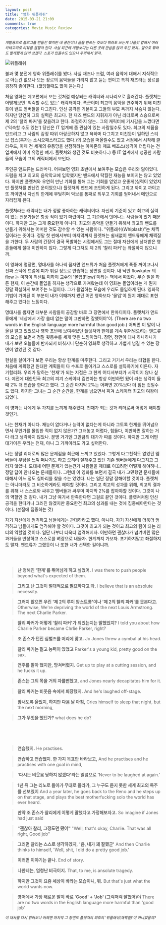 ```yaml
---
layout: post
title: "영화 위플래쉬"
date: 2015-03-21 21:09
comments: true
categories: Movie Music Review
---
```


*<small>개발용으로 블로그를 만들긴 했지만 내 공간이니 글을 안쓰는 것보다 뭐라도 쓰는게 나을것 같애서 여러 카테고리로 리뷰를 겸할까 한다. 사실 최근에 개발보다는 다른 곳에 관심을 많이 두긴 했지.. 앞으로 뭐라도 짧게짧게 많이 쓰겠다. 스포가 있을수도 있으니 주의해서 읽자.</small>*

![위플래쉬](https://dl.dropboxusercontent.com/u/64358243/Blog/Whiplash.jpg)

불과 몇 분전에 영화 위플래쉬를 봤다. 사실 재즈나 드럼, 여러 음악에 대해서 지식적으로 아는건 없으나 모든 장르의 음악들을 가리지 않고 듣는 편이고 특히 재즈라는 장르를 굉장히 좋아한다. (코딩할때도 많이 듣는다.) 

처음 영화는 예고편에서 보는 것처럼 예상되는 캐릭터와 시나리오로 흘러간다. 플렛쳐는 어떻게보면 '익숙할 수도 있는' 캐릭터이다. 폭군이며 최고의 음악을 연주하기 위해 미친듯이 밴드 멤버들을 다그친다. 인신 공격은 기본이고 그들의 부모 욕까지 서슴치 않는다. 하지만 당연히 그의 실력은 최고다. 한 재즈 밴드의 지휘자가 아닌 리더로써 스승으로써 제 2의 '찰리 파커'를 찾을려고 한다. 좌절하지 않는.. 그의 캐릭터에 기시감을 느꼈다면('익숙할 수도 있는') 당신은 IT 업계에 좀 관심이 있는 사람일수도 있다. 최고의 제품을 만드려고 그 사람의 감정 따위 아랑곳하지 않고 욕하며 다그치고 미친듯이 일하던 스티브 잡스(혹자는 소시오패스라고도 했다.)의 모습을 떠올릴수도 있고 서점에서 시작해 클라우드, 이제 전 세계의 유통망을 선점하려는 아마존의 제프 베조스(성격이 더럽다는 건 업계에서 이미 유명한 얘기. 플렛쳐와 생긴 것도 비슷하다..) 등 IT 업계에서 성공한 사람들의 모습이 그의 캐릭터에서 보인다.

주인공 앤드류는 드러머다. 어찌보면 영화 초반에서 보여주는 모습은 우리와 닮아있다. 드럼을 치고 최고의 음악학교에 입학했지만 밴드에서 탁월한 재능을 보이지는 않고 있었다. 하지만 플렛쳐와 우연히 만난 기회를 통해 그는 기회를 얻었고 운좋게(실력이 있었지만 플렛쳐를 만난건 운이었으니) 플렛쳐의 밴드에 조인하게 된다. 그리고 까이고 까이고 또 까이면서 자신의 한계에 부딪히며 악보를 통째로 외우고 기회를 얻어내서 메인으로 자리잡게 된다.

플렛쳐라는 캐릭터는 내가 정말 좋아하는 캐릭터이다. 자신의 기준이 있고 최고의 실력이 있는 전문가들은 항상 적이 있기 마련이다. 그 기준에서 벗어나는 사람들이 있기 때문이다. 하지만 그는 그게 중요한게 아니다. 최고의 음악을 만들기 위해서 최고의 밴드를 만들기 위해서는 어떠한 것도 감수할 수 있는 사람이다. "위플래쉬(Whiplash)"는 채찍질이라는 뜻이다. 정말 첫 씬에서부터 마지막까지 플렛쳐는 쉴새없이 앤드류에게 채찍질을 가한다. 두 사람의 긴장이 결국 폭발하는 시점에서도 그는 절대 자신에게 상처받은 영혼들에게 절대 미안하지 않다. 그렇게 다그쳐도 제 2의 '찰리 파커'는 좌절하지 않으니까.

이 영화에 명장면, 명대사를 하나씩 꼽자면 앤드류가 처음 플렛쳐에게 폭풍 까이고나서 진짜 스틱에 드럼에 피가 튀길 정도로 연습하는 장면일 것이다. 내 닉인 flowkater 의 flow 는 미하이 칙센트 미하이 교수의 '몰입(Flow)'이라는 책에서 따왔다. 무슨 일을 하든 현재, 이 순간에 몰입을 하자는 생각으로 가져왔는데 이 영화는 몰입이라는 게 뭔지 정말 확실하게 보여주는 느낌이다. 그가 몰입하는 모습에 우리도 몰입하게 된다. 영화적 기법이 가미된 이 부분이 내가 이때까지 봤던 어떤 영화보다 '몰입'이 뭔지 제대로 표현해주고 있다는 느낌이다. 

명대사를 뽑자면 대부분 사람들이 공감할 바로 그 장면에서 한마디이다. 플렛쳐가 앤드류에게 '세상에서 가장 쓸데 없는 말이 그만하면 잘했어야'이. (There are no two words in the English language more harmful than good job.) 어쩌면 이 말이 나올걸 알고 있었으나 영화 초반에 보여주었던 플렛쳐와 한계를 계속 뛰어넘으려는 앤드류의 모습을 보면서 정말 뒷통수를 세게 맞은 느낌이었다. 장면, 장면이 대사 하나하나가 내가 보낸 오늘들에 반사되서 비춰지니 단순히 영화로 생각하고 가볍게 넘길 수 있는 장면이 없었던 것 같다.

현실을 살아가다 보면 우리는 항상 한계를 마주한다. 그리고 거기서 우리는 타협을 한다. 처음에 계획했던 원대한 계획들이 다 수포로 돌아가고 스스로를 설득하기에 이른다. 자기합리화. 우리가 말하는 '천재'가 되는 지점은 그 한계 어디서부터가 시작이지 않나 싶다. 예전에 대한민국 최고의 피겨 스케이터 김연아는 항상 이만하면 됬어 라는 생각이 들때 2% 더 연습을 한다고 했다. 그 순간 마지막 2%는 어쩌면 20%보다 더 힘든 것일수도 있다. 하지만 그녀는 그 순간 순간을, 한계를 넘으면서 피겨 스케이터 최고의 여왕이 되었다.

이 영화는 나에게 두 가지를 느끼게 해주었다. 천재가 되는 것과 리더로써 어떻게 해야할 것인가. 

나는 천재가 아니다. 재능이 없다거나 능력이 없다는게 아니라 그토록 한계를 뛰어넘으면서 무언가를 몰입한 적이 없지 않은가? 그래놓고 어렵다, 힘들다, 이만하면 잘하는 거다 라고 생각하지 않았나. 분명 거기엔 그만큼의 대가가 따를 것이다. 하지만 그게 어떤 대가이든 우리는 천재, 아니 그 가까이라도 가고 싶어한다. 

나는 정말 리더로써 많은 문제점을 최근에 느끼고 있었다. 그렇게 다그친적도 없었던 멤버들이 부담을 느껴 떠나기도 하고 오히려 잘해주고 있던 기존 멤버들에게 다그치고 그러지 않았나. 도대체 어떤 문제가 있는건가 사람들을 제대로 이끄려면 어떻게 해야하나.. 정말 답이 안나오는 문제들이다. 그런데 이 영화를 보면서 결국 내가 고민했던 문제들에 대해서 어느 정도 실마리를 찾을 수는 있었다. 나는 일단 정말 잘해야할 것이다. 플렛쳐는 아니더라도 그 비슷하게라도 해야할 것이다. 그리고 최고의 성과를 위해, 최고의 결과를 위해 내 스스로와 싸우고 멤버들과 싸우며 마지막 2%를 잡아야할 것이다. 그것이 나의 역할인 것 같다. 내가 그냥 여기서 만족한다면 그걸로 끝인 것이다. 플렛쳐처럼 인신공격을 한다거나 그러진 않겠지만 중요한건 최고의 성과를 내는 것에 집중해야한다는 것이다. (본질에 집중하는 것)

자기 자신에게 엄격하고 남들에게는 관대하라고 했다. 아니다. 자기 자신에게 더욱더 엄격하고 남들에게도 엄격해야 할 것이다. 그것이 최고가 되는 것이고 최고의 팀이 되는 리더의 역할일 것이다. 일단 나부터 더욱더 엄격해지자. 이만하면 괜찮다가 넘겨버린 많은 과거들을 반성하고 스스로를 벼랑으로 내몰자. 한계까지 가보자. 포기하지말고 좌절하지도 말자. 앤드류가 그랬듯이 나 또한 내가 선택한 길이니까.

<br/>
<br/>

> **난 정해진 '한계'를 뛰어넘게 하고 싶었어.**
I was there to push people beyond what's expected of them.

> **그리고 난 그것이 절대적으로 필요하다고 봐.**
I believe that is an absolute necessity.

> **그러지 않으면 우린 '제 2의 루이 암스트롱'이나 '제 2의 찰리 파커'를 못본다고.**
Otherwise, We're depriving the world of the next Louis Armstrong. The next Charlie Parker.

> **찰리 파커가 어떻게 '찰리 파커'가 되었는지는 말했었지?**
I told you about how Charlie Parker became Chrlie Parker, right?

> **조 존스가 던진 심벌즈를 머리에 맞고.**
Jo Jones threw a cymbal at his head.

> **찰리 파커는 젊고 능력이 있었고**
Parker's a young kid, pretty good on the sax.

> **연주를 맡아 했지만, 망쳐버렸지.**
Get up to play at a cutting session, and he fucks it up.

> **존스는 그의 목을 거의 자를뻔했고,**
and Jones nearly decapitates him for it.

> **찰리 파커는 비웃음 속에서 퇴장했지.**
And he's laughed off-stage.

> **밤새도록 울었지, 하지만 다음 날 아침,**
Cries himself to sleep that night, but the next morning,

> **그가 무엇을 했던가?**
what does he do?

<br/>
<br/>
<br/>

> **연습했지.**
He practises.

> **연습하고 연습했지. 한 가지 목표만 바라보고,**
And he practises and he practises with one goal in mind, 

> **'다시는 비웃음 당하지 않겠다'라는 일념으로**
'Never to be laughed at again.'

> **1년 뒤 그는 리노로 돌아가 무대로 올라가, 그 누구도 듣지 못한 세계 최고의 독주를 선보였지**
And a year later, he goes back to the Reno and he steps up on that stage,
and plays the best motherfucking solo the world has ever heard.

> **만약 조 존스가 찰리에게 이렇게 말했다고 가정해보자고.**
So imagine if Jones had just said

> **"괜찮아 찰리, 그정도면 됐어"**
"Well, that's okay, Charlie.
That was all right, Good job"

> **그러면 찰리는 스스로 생각하겠지,**
**'음, 내가 꽤 잘했군'**
And then Charlie thinks to himself, 
'Well, shit, I did do a pretty good job.'

> **이러면 이야기는 끝나.**
End of story.

> **나한테는, 엄청난 비극이지.**
That, to me, is ansolute tragedy.

> **하지만 그것이 요즘 세상이 바라는 모습이니, 뭐.**
But that's just what the world wants now.

> **영어에서 가장 해로운 말이 바로 'Good' + 'Job' (그럭저럭 잘했어)야**
There are no two words in the English language more harmful than 'good job'

*<small>이 대사를 다시 읽어보니 어쩌면 마지막 그 장면도 플렛쳐의 최후의 '위플래쉬(채찍질)'이 아니었을까?</small>*
